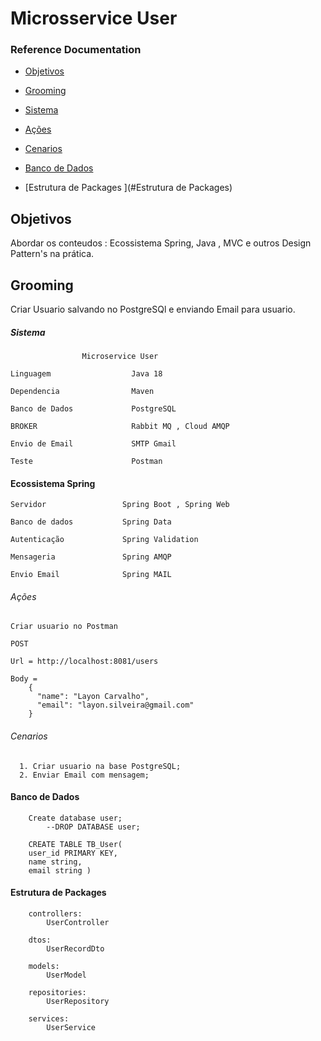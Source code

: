 # Microsservice User 

### Reference Documentation

* [Objetivos](#Objetivos)

* [Grooming](#Grooming)

* [Sistema](#Sistema)

* [Ações](#Ações)

* [Cenarios](#Cenarios)

* [Banco de Dados](#BancoDeDados)

* [Estrutura de Packages ](#Estrutura de Packages)


## Objetivos

Abordar os conteudos : Ecossistema Spring, Java ,  MVC e outros Design Pattern's na prática.

## Grooming

Criar Usuario salvando no PostgreSQl e enviando Email para usuario. 





##### Sistema

                    Microservice User

    Linguagem                  Java 18

    Dependencia                Maven 

    Banco de Dados             PostgreSQL
    
    BROKER                     Rabbit MQ , Cloud AMQP 

    Envio de Email             SMTP Gmail    

    Teste                      Postman             
    

#### Ecossistema Spring 
    
    Servidor                 Spring Boot , Spring Web 

    Banco de dados           Spring Data 

    Autenticação             Spring Validation 

    Mensageria               Spring AMQP

    Envio Email              Spring MAIL                




###### Ações

    
    Criar usuario no Postman           

    POST
    
    Url = http://localhost:8081/users

    Body =
        {
          "name": "Layon Carvalho",
          "email": "layon.silveira@gmail.com"
        }

###### Cenarios

      1. Criar usuario na base PostgreSQL;
      2. Enviar Email com mensagem;  


#### Banco de Dados


        Create database user;			
			--DROP DATABASE user;
    
        CREATE TABLE TB_User(
        user_id PRIMARY KEY,
        name string,
        email string ) 

#### Estrutura de Packages
        
        controllers: 
            UserController 
        
        dtos:
            UserRecordDto
        
        models:
            UserModel

        repositories: 
            UserRepository

        services: 
            UserService 
    



 